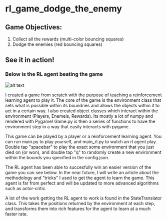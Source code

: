 # rl_game_dodge_the_enemy

## Game Objectives:
1) Collect all the rewards (multi-color bouncing squares)
2) Dodge the enemies (red bouncing squares)

## See it in action! ##
### Below is the RL agent beating the game

![alt text](https://github.com/candrasc/rl_game_dodge_the_enemy/blob/main/read_me_images/ezgif-2-b3433a7c00d1.gif "RL Agent Victory")

I created a game from scratch with the purpose of teaching a reinforcement learning agent to play it. The core of the game is the environment class that sets what is possible within its boundries and allows the objects within it to act in a certain way. I also created object classes which interact within the environment (Players, Enemeis, Rewards). Its mostly a lot of numpy and rendered with Pygame!  Game.py is then a series of functions to have the environment step in a way that easily interacts with pygame. 

This game can be played by a player or a reinforcement learning agent. You can run main.py to play yourself, and main_rl.py to watch an rl agent play. Double tap "spacebar" to play the exact some environment that you just died on (or won), and double tap "q" to randomly create a new environment within the bounds you specified in the config.json.

The RL agent has been able to succesfully win an easier version of the game you can see below. In the near future, I will write an article about the methodology and "tricks" I used to get the agent to learn the game. This agent is far from perfect and will be updated to more advanced algorithms such as actor-critic.

A lot of the work getting the RL agent to work is found in the StateTranslator class. This takes the positions returned by the environment at each step, and transforms them into rich features for the agent to learn at a much faster rate. 






